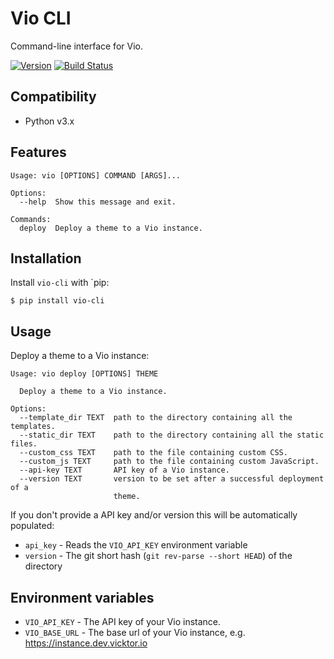# Vio CLI

Command-line interface for Vio.

[![Version](https://img.shields.io/pypi/v/vio-cli.svg?style=flat)](https://pypi.python.org/pypi/vio-cli/)
[![Build Status](https://github.com/vicktornl/vio-cli/actions/workflows/ci.yml/badge.svg?branch=main)](https://github.com/vicktornl/vio-cli/actions/workflows/ci.yml)

## Compatibility

* Python v3.x

## Features

```
Usage: vio [OPTIONS] COMMAND [ARGS]...

Options:
  --help  Show this message and exit.

Commands:
  deploy  Deploy a theme to a Vio instance.
```

## Installation

Install `vio-cli` with `pip:

```
$ pip install vio-cli
```

## Usage

Deploy a theme to a Vio instance:

```
Usage: vio deploy [OPTIONS] THEME

  Deploy a theme to a Vio instance.

Options:
  --template_dir TEXT  path to the directory containing all the templates.
  --static_dir TEXT    path to the directory containing all the static files.
  --custom_css TEXT    path to the file containing custom CSS.
  --custom_js TEXT     path to the file containing custom JavaScript.
  --api-key TEXT       API key of a Vio instance.
  --version TEXT       version to be set after a successful deployment of a
                       theme.
```

If you don't provide a API key and/or version this will be automatically populated:

* `api_key` - Reads the `VIO_API_KEY` environment variable
* `version` - The git short hash (`git rev-parse --short HEAD`) of the directory

## Environment variables

* `VIO_API_KEY` - The API key of your Vio instance.
* `VIO_BASE_URL` - The base url of your Vio instance, e.g. https://instance.dev.vicktor.io
